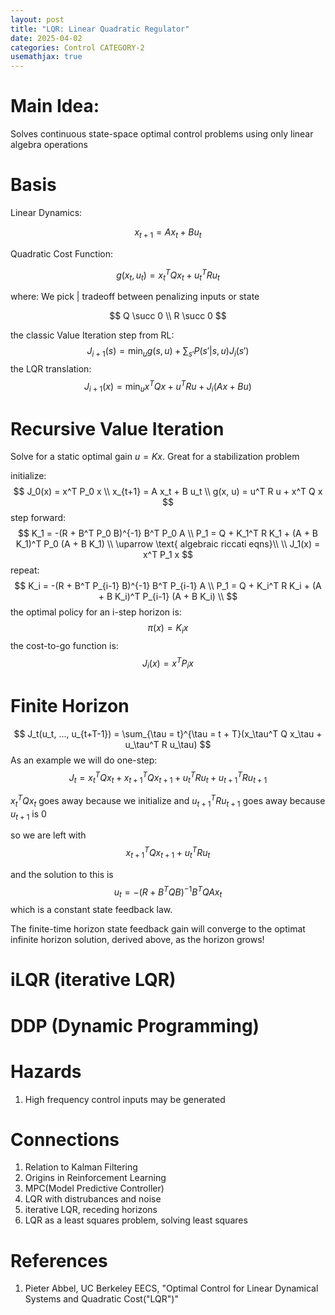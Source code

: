 ```yaml
---
layout: post
title: "LQR: Linear Quadratic Regulator"
date: 2025-04-02
categories: Control CATEGORY-2
usemathjax: true
---
```


# Main Idea:
Solves continuous state-space optimal control problems using only linear algebra operations

# Basis
Linear Dynamics:

$$
x_{t+1}= A x_{t} + B u_t
$$

Quadratic Cost Function:

$$ g(x_t, u_t) = x_t^T Q x_t + u_t^T R u_t$$

where:
We pick | tradeoff between penalizing inputs or state

$$
Q \succ 0 \\
R \succ 0
$$

the classic Value Iteration step from RL:
$$J_{i+1}(s) = \min_u g(s,u) + \sum_{s'}P(s'|s,u)J_i(s')$$
the LQR translation:
$$ J_{i+1}(x) = \min_u x^T Q x + u^T R u + J_i(Ax + Bu)$$

# Recursive Value Iteration
Solve for a static optimal gain $u = K x$. Great for a stabilization problem

initialize:
$$ 
J_0(x) = x^T P_0 x \\
x_{t+1} = A x_t + B u_t \\
g(x, u) = u^T R u + x^T Q x
$$
step forward:
$$
K_1 = -(R + B^T P_0 B)^{-1} B^T P_0 A \\
P_1 = Q + K_1^T R K_1 + (A + B K_1)^T P_0 (A + B K_1) \\
\uparrow \text{  algebraic riccati eqns}\\
\\
J_1(x) = x^T P_1 x 
$$
repeat:
$$
K_i = -(R + B^T P_{i-1} B)^{-1} B^T P_{i-1} A \\
P_1 = Q + K_i^T R K_i + (A + B K_i)^T P_{i-1} (A + B K_i) \\
$$
the optimal policy for an i-step horizon is:
$$
\pi (x) = K_i x
$$
the cost-to-go function is:
$$ J_i(x) = x^T P_i x $$

# Finite Horizon
$$
J_t(u_t, ..., u_{t+T-1}) = \sum_{\tau = t}^{\tau = t + T}(x_\tau^T Q x_\tau + u_\tau^T R u_\tau)
$$
As an example we will do one-step:
$$
J_t = x_t^T Q x_t + x_{t+1}^T Q x_{t+1} + u_t^T R u_t + u_{t+1}^T R u_{t+1}
$$

$x_t^T Q x_t$ goes away because we initialize and $u_{t+1}^T R u_{t+1}$ goes away because $u_{t+1}$ is 0

so we are left with
$$
x_{t+1}^T Q x_{t+1} + u_t^T R u_t
$$

and the solution to this is
$$
u_t = -(R + B^T Q B)^{-1} B^T Q A x_t
$$
which is a constant state feedback law.

The finite-time horizon state feedback gain will converge to the optimat infinite horizon solution, derived above, as the horizon grows!

# iLQR (iterative LQR)

# DDP (Dynamic Programming)

# Hazards
1. High frequency control inputs may be generated

# Connections
1. Relation to Kalman Filtering
2. Origins in Reinforcement Learning
3. MPC(Model Predictive Controller)
4. LQR with distrubances and noise
5. iterative LQR, receding horizons
6. LQR as a least squares problem, solving least squares

# References
1. Pieter Abbel, UC Berkeley EECS, "Optimal Control for Linear Dynamical Systems and Quadratic Cost("LQR")"